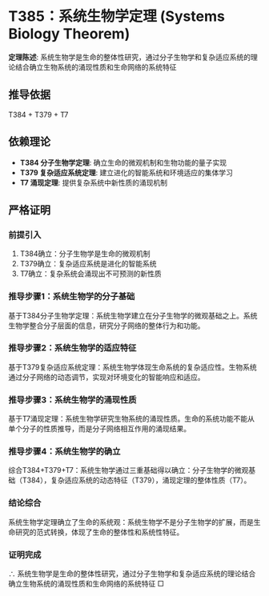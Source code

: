 # T385：系统生物学定理 (Systems Biology Theorem)

**定理陈述**: 系统生物学是生命的整体性研究，通过分子生物学和复杂适应系统的理论结合确立生物系统的涌现性质和生命网络的系统特征

## 推导依据
T384 + T379 + T7

## 依赖理论
- **T384 分子生物学定理**: 确立生命的微观机制和生物功能的量子实现
- **T379 复杂适应系统定理**: 建立进化的智能系统和环境适应的集体学习
- **T7 涌现定理**: 提供复杂系统中新性质的涌现机制

## 严格证明

### 前提引入
1. T384确立：分子生物学是生命的微观机制
2. T379确立：复杂适应系统是进化的智能系统
3. T7确立：复杂系统会涌现出不可预测的新性质

### 推导步骤1：系统生物学的分子基础
基于T384分子生物学定理：系统生物学建立在分子生物学的微观基础之上。系统生物学整合分子层面的信息，研究分子网络的整体行为和功能。

### 推导步骤2：系统生物学的适应特征
基于T379复杂适应系统定理：系统生物学体现生命系统的复杂适应性。生物系统通过分子网络的动态调节，实现对环境变化的智能响应和适应。

### 推导步骤3：系统生物学的涌现性质
基于T7涌现定理：系统生物学研究生物系统的涌现性质。生命的系统功能不能从单个分子的性质推导，而是分子网络相互作用的涌现结果。

### 推导步骤4：系统生物学的确立
综合T384+T379+T7：系统生物学通过三重基础得以确立：分子生物学的微观基础（T384），复杂适应系统的动态特征（T379），涌现定理的整体性质（T7）。

### 结论综合
系统生物学定理确立了生命的系统观：系统生物学不是分子生物学的扩展，而是生命研究的范式转换，体现了生命的整体性和系统性特征。

### 证明完成
∴ 系统生物学是生命的整体性研究，通过分子生物学和复杂适应系统的理论结合确立生物系统的涌现性质和生命网络的系统特征 □